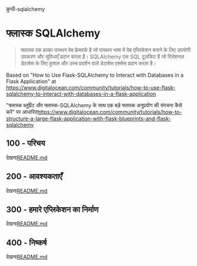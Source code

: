 कुप्पी-sqlalchemy

# फ्लास्क SQLAlchemy

> फ्लास्क एक हल्का पायथन वेब फ्रेमवर्क है जो पायथन भाषा में वेब एप्लिकेशन बनाने के लिए उपयोगी उपकरण और सुविधाएँ प्रदान करता है।
> SQLAlchemy एक SQL टूलकिट है जो रिलेशनल डेटाबेस के लिए कुशल और उच्च प्रदर्शन वाले डेटाबेस एक्सेस प्रदान करता है।

Based on "How to Use Flask-SQLAlchemy to Interact with Databases in a Flask Application" at <https://www.digitalocean.com/community/tutorials/how-to-use-flask-sqlalchemy-to-interact-with-databases-in-a-flask-application>

"फ्लास्क ब्लूप्रिंट और फ्लास्क-SQLAlchemy के साथ एक बड़े फ्लास्क अनुप्रयोग की संरचना कैसे करें" पर आधारित<https://www.digitalocean.com/community/tutorials/how-to-structure-a-large-flask-application-with-flask-blueprints-and-flask-sqlalchemy>

## 100 - परिचय

देखना[README.md](./100/README.md)

## 200 - आवश्यकताएँ

देखना[README.md](./200/README.md)

## 300 - हमारे एप्लिकेशन का निर्माण

देखना[README.md](./300/README.md)

## 400 - निष्कर्ष

देखना[README.md](./400/README.md)
